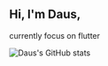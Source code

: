 ## Hi, I'm Daus,

currently focus on flutter 

![Daus's GitHub stats](https://github-readme-stats.vercel.app/api?username=daaa&show_icons=true&theme=radical)
